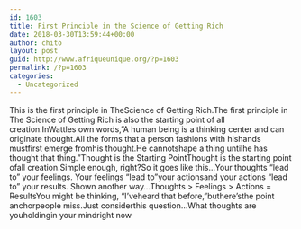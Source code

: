 ```yaml
---
id: 1603
title: First Principle in the Science of Getting Rich
date: 2018-03-30T13:59:44+00:00
author: chito
layout: post
guid: http://www.afriqueunique.org/?p=1603
permalink: /?p=1603
categories:
  - Uncategorized
---
```

This is the first principle in TheScience of Getting Rich.The first principle in The Science of Getting Rich is also the starting point of all creation.InWattles own words,&#8221;A human being is a thinking center and can originate thought.All the forms that a person fashions with hishands mustfirst emerge fromhis thought.He cannotshape a thing untilhe has thought that thing.&#8221;Thought is the Starting PointThought is the starting point ofall creation.Simple enough, right?So it goes like this&#8230;Your thoughts “lead to” your feelings. Your feelings “lead to”your actionsand your actions “lead to” your results. Shown another way&#8230;Thoughts > Feelings > Actions = ResultsYou might be thinking, &#8220;I&#8217;veheard that before,&#8221;buthere&#8217;sthe point anchorpeople miss.Just considerthis question&#8230;What thoughts are youholdingin your mindright now